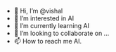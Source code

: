- 👋 Hi, I’m @vishal
- 👀 I’m interested in AI
- 🌱 I’m currently learning AI
- 💞️ I’m looking to collaborate on ...
- 📫 How to reach me AI.

<!---
1n8stand/1n8stand is a ✨ special ✨ repository because its `README.md` (this file) appears on your GitHub profile.
You can click the Preview link to take a look at your changes.
--->
